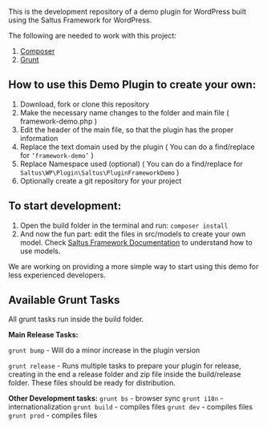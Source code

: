 This is the development repository of a demo plugin for WordPress built using the Saltus Framework for WordPress.

The following are needed to work with this project:
 1.   [Composer](https://getcomposer.org/)
 2.   [Grunt](https://gruntjs.com/)

## How to use this Demo Plugin to create your own:

1. Download, fork or clone this repository
2. Make the necessary name changes to the folder and main file ( framework-demo.php )
3.  Edit the header of the main file, so that the plugin has the proper information
4.  Replace the text domain used by the plugin ( You can do a find/replace for `‘framework-demo’` )
5.  Replace Namespace used (optional) ( You can do a find/replace for `Saltus\WP\Plugin\Saltus\PluginFrameworkDemo` )
6.  Optionally create a git repository for your project

## To start development:

1.  Open the build folder in the terminal and run: `composer install`
2.  And now the fun part: edit the files in src/models to create your own model. Check [Saltus Framework Documentation](https://github.com/SaltusDev/saltus-framework) to understand how to use models.

We are working on providing a more simple way to start using this demo for less experienced developers.


## Available Grunt Tasks

All grunt tasks run inside the build folder.

**Main Release Tasks:**


`grunt bump` - Will do a minor increase in the plugin version


`grunt release` - Runs multiple tasks to prepare your plugin for release, creating in the end a release folder and zip file inside the build/release folder. These files should be ready for distribution.


**Other Development tasks:**
`grunt bs` - browser sync
`grunt i18n` - internationalization
`grunt build` - compiles files
`grunt dev` - compiles files
`grunt prod` - compiles files

